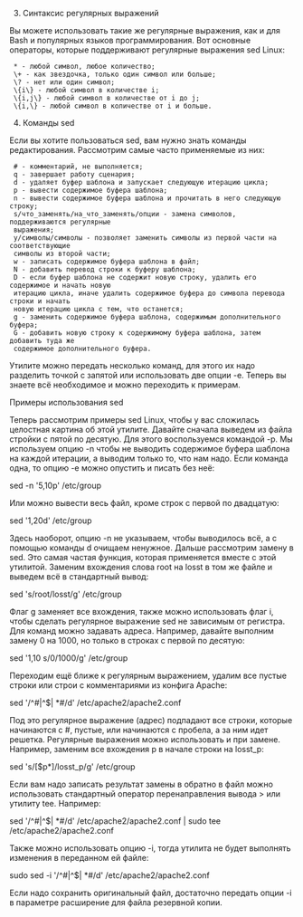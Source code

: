 
  3. Синтаксис регулярных выражений

   Вы можете использовать такие же регулярные выражения, как и для Bash и популярных языков
   программирования. Вот основные операторы, которые поддерживают регулярные выражения sed
   Linux:

     * - любой символ, любое количество;
     \+ - как звездочка, только один символ или больше;
     \? - нет или один символ;
     \{i\} - любой символ в количестве i;
     \{i,j\} - любой символ в количестве от i до j;
     \{i,\} - любой символ в количестве от i и больше.

  4. Команды sed

   Если вы хотите пользоваться sed, вам нужно знать команды редактирования. Рассмотрим самые
   часто применяемые из них:

     # - комментарий, не выполняется;
     q - завершает работу сценария;
     d - удаляет буфер шаблона и запускает следующую итерацию цикла;
     p - вывести содержимое буфера шаблона;
     n - вывести содержимое буфера шаблона и прочитать в него следующую строку;
     s/что_заменять/на_что_заменять/опции - замена символов, поддерживаются регулярные
     выражения;
     y/символы/символы - позволяет заменить символы из первой части на соответствующие
     символы из второй части;
     w - записать содержимое буфера шаблона в файл;
     N - добавить перевод строки к буферу шаблона;
     D - если буфер шаблона не содержит новую строку, удалить его содержимое и начать новую
     итерацию цикла, иначе удалить содержимое буфера до символа перевода строки и начать
     новую итерацию цикла с тем, что останется;
     g - заменить содержимое буфера шаблона, содержимым дополнительного буфера;
     G - добавить новую строку к содержимому буфера шаблона, затем добавить туда же
     содержимое дополнительного буфера.

   Утилите можно передать несколько команд, для этого их надо разделить точкой с запятой или
   использовать две опции -e. Теперь вы знаете всё необходимое и можно переходить к
   примерам.

Примеры использования sed

   Теперь рассмотрим примеры sed Linux, чтобы у вас сложилась целостная картина об этой
   утилите. Давайте сначала выведем из файла стройки с пятой по десятую. Для этого
   воспользуемся командой -p. Мы используем опцию -n чтобы не выводить содержимое буфера
   шаблона на каждой итерации, а выводим только то, что нам надо. Если команда одна, то
   опцию -e можно опустить и писать без неё:

   sed -n '5,10p' /etc/group


   Или можно вывести весь файл, кроме строк с первой по двадцатую:

   sed '1,20d' /etc/group

   Здесь наоборот, опцию -n не указываем, чтобы выводилось всё, а с помощью команды d
   очищаем ненужное. Дальше рассмотрим замену в sed. Это самая частая функция, которая
   применяется вместе с этой утилитой. Заменим вхождения слова root на losst в том же файле
   и выведем всё в стандартный вывод:

   sed 's/root/losst/g' /etc/group

   Флаг g заменяет все вхождения, также можно использовать флаг i, чтобы сделать регулярное
   выражение sed не зависимым от регистра. Для команд можно задавать адреса. Например,
   давайте выполним замену 0 на 1000, но только в строках с первой по десятую:

   sed '1,10 s/0/1000/g' /etc/group

   Переходим ещё ближе к регулярным выражением, удалим все пустые строки или строи с
   комментариями из конфига Apache:

   sed '/^#\|^$\| *#/d' /etc/apache2/apache2.conf

   Под это регулярное выражение (адрес) подпадают все строки, которые начинаются с #,
   пустые, или начинаются с пробела, а за ним идет решетка. Регулярные выражения можно
   использовать и при замене. Например, заменим все вхождения p в начале строки на losst_p:

   sed 's/[$p*]/losst_p/g' /etc/group

   Если вам надо записать результат замены в обратно в файл можно использовать стандартный
   оператор перенаправления вывода > или утилиту tee. Например:

   sed '/^#\|^$\| *#/d' /etc/apache2/apache2.conf | sudo tee /etc/apache2/apache2.conf

   Также можно использовать опцию -i, тогда утилита не будет выполнять изменения в
   переданном ей файле:

   sudo sed -i '/^#\|^$\| *#/d' /etc/apache2/apache2.conf

   Если надо сохранить оригинальный файл, достаточно передать опции -i в параметре
   расширение для файла резервной копии.


